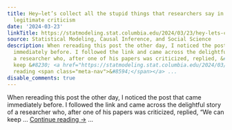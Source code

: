 ```yaml
---
title: Hey—let’s collect all the stupid things that researchers say in order to deflect
  legitimate criticism
date: '2024-03-23'
linkTitle: https://statmodeling.stat.columbia.edu/2024/03/23/hey-lets-collect-all-the-stupid-things-that-researchers-say-in-order-to-deflect-legitimate-criticism/
source: Statistical Modeling, Causal Inference, and Social Science
description: When rereading this post the other day, I noticed the post that came
  immediately before. I followed the link and came across the delightful story of
  a researcher who, after one of his papers was criticized, replied, &#8220;We can
  keep &#8230; <a href="https://statmodeling.stat.columbia.edu/2024/03/23/hey-lets-collect-all-the-stupid-things-that-researchers-say-in-order-to-deflect-legitimate-criticism/">Continue
  reading <span class="meta-nav">&#8594;</span></a> ...
disable_comments: true
---
```

When rereading this post the other day, I noticed the post that came immediately before. I followed the link and came across the delightful story of a researcher who, after one of his papers was criticized, replied, &#8220;We can keep &#8230; <a href="https://statmodeling.stat.columbia.edu/2024/03/23/hey-lets-collect-all-the-stupid-things-that-researchers-say-in-order-to-deflect-legitimate-criticism/">Continue reading <span class="meta-nav">&#8594;</span></a> ...